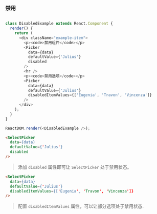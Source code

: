 ### 禁用

<!--start-code-->
```js

class DisabledExample extends React.Component {
  render() {
    return (
      <div className="example-item">
        <p><code>禁用组件</code></p>
        <Picker
          data={data}
          defaultValue={'Julius'}
          disabled
        />
        <hr />
        <p><code>禁用选项</code></p>
        <Picker
          data={data}
          defaultValue={'Julius'}
          disabledItemValues={['Eugenia', 'Travon', 'Vincenza']}
        />
      </div>
    );
  }
}

ReactDOM.render(<DisabledExample />);

```
<!--end-code-->


```html
<SelectPicker
  data={data}
  defaultValue={'Julius'}
  disabled
/>
```

> 添加 `disabled` 属性即可让 `SelectPicker` 处于禁用状态。


```html
<SelectPicker
  data={data}
  defaultValue={'Julius'}
  disabledItemValues={['Eugenia', 'Travon', 'Vincenza']}
/>
```

> 配置 `disabledItemValues` 属性，可以让部分选项处于禁用状态.
